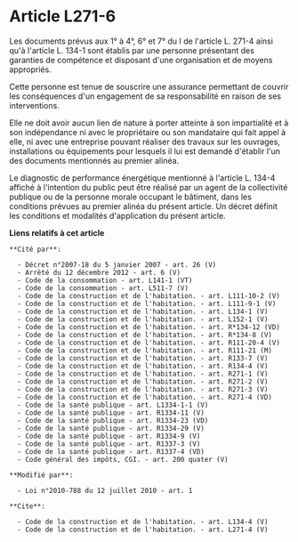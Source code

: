 # Article L271-6

Les documents prévus aux 1° à 4°, 6° et 7° du I de l'article L. 271-4 ainsi qu'à l'article L. 134-1 sont établis par une
personne présentant des garanties de compétence et disposant d'une organisation et de moyens appropriés. 

Cette personne est tenue de souscrire une assurance permettant de couvrir les conséquences d'un engagement de sa
responsabilité en raison de ses interventions. 

Elle ne doit avoir aucun lien de nature à porter atteinte à son impartialité et à son indépendance ni avec le propriétaire ou
son mandataire qui fait appel à elle, ni avec une entreprise pouvant réaliser des travaux sur les ouvrages, installations ou
équipements pour lesquels il lui est demandé d'établir l'un des documents mentionnés au premier alinéa. 

Le diagnostic de performance énergétique mentionné à l'article L. 134-4 affiché à l'intention du public peut être réalisé par
un agent de la collectivité publique ou de la personne morale occupant le bâtiment, dans les conditions prévues au premier
alinéa du présent article. Un décret définit les conditions et modalités d'application du présent article.

**Liens relatifs à cet article**

	**Cité par**:

	  - Décret n°2007-18 du 5 janvier 2007 - art. 26 (V)
	  - Arrêté du 12 décembre 2012 - art. 6 (V)
	  - Code de la consommation - art. L141-1 (VT)
	  - Code de la consommation - art. L511-7 (V)
	  - Code de la construction et de l'habitation. - art. L111-10-2 (V)
	  - Code de la construction et de l'habitation. - art. L111-9-1 (V)
	  - Code de la construction et de l'habitation. - art. L134-1 (V)
	  - Code de la construction et de l'habitation. - art. L152-1 (V)
	  - Code de la construction et de l'habitation. - art. R*134-12 (VD)
	  - Code de la construction et de l'habitation. - art. R*134-8 (V)
	  - Code de la construction et de l'habitation. - art. R111-20-4 (V)
	  - Code de la construction et de l'habitation. - art. R111-21 (M)
	  - Code de la construction et de l'habitation. - art. R133-7 (V)
	  - Code de la construction et de l'habitation. - art. R134-4 (V)
	  - Code de la construction et de l'habitation. - art. R271-1 (V)
	  - Code de la construction et de l'habitation. - art. R271-2 (V)
	  - Code de la construction et de l'habitation. - art. R271-3 (V)
	  - Code de la construction et de l'habitation. - art. R271-4 (VD)
	  - Code de la santé publique - art. L1334-1-1 (V)
	  - Code de la santé publique - art. R1334-11 (V)
	  - Code de la santé publique - art. R1334-23 (VD)
	  - Code de la santé publique - art. R1334-29 (V)
	  - Code de la santé publique - art. R1334-9 (V)
	  - Code de la santé publique - art. R1337-3 (V)
	  - Code de la santé publique - art. R1337-4 (VD)
	  - Code général des impôts, CGI. - art. 200 quater (V)

	**Modifié par**:

	  - Loi n°2010-788 du 12 juillet 2010 - art. 1

	**Cite**:

	  - Code de la construction et de l'habitation. - art. L134-4 (V)
	  - Code de la construction et de l'habitation. - art. L271-4 (V)
